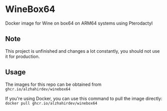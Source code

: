 # WineBox64
Docker image for Wine on box64 on ARM64 systems using Pterodactyl

## Note
This project is unfinished and changes a lot constantly, you should not use it for production.

## Usage
The images for this repo can be obtained from `ghcr.io/alzhahirdev/winebox64`

If you're using Docker, you can use this command to pull the image directly:\
`docker pull ghcr.io/alzhahirdev/winebox64`
